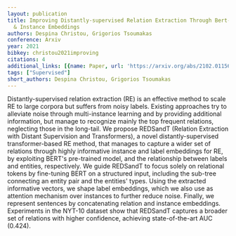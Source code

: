 ```yaml
---
layout: publication
title: Improving Distantly-supervised Relation Extraction Through Bert-based Label
  & Instance Embeddings
authors: Despina Christou, Grigorios Tsoumakas
conference: Arxiv
year: 2021
bibkey: christou2021improving
citations: 4
additional_links: [{name: Paper, url: 'https://arxiv.org/abs/2102.01156'}]
tags: ["Supervised"]
short_authors: Despina Christou, Grigorios Tsoumakas
---
```

Distantly-supervised relation extraction (RE) is an effective method to scale
RE to large corpora but suffers from noisy labels. Existing approaches try to
alleviate noise through multi-instance learning and by providing additional
information, but manage to recognize mainly the top frequent relations,
neglecting those in the long-tail. We propose REDSandT (Relation Extraction
with Distant Supervision and Transformers), a novel distantly-supervised
transformer-based RE method, that manages to capture a wider set of relations
through highly informative instance and label embeddings for RE, by exploiting
BERT's pre-trained model, and the relationship between labels and entities,
respectively. We guide REDSandT to focus solely on relational tokens by
fine-tuning BERT on a structured input, including the sub-tree connecting an
entity pair and the entities' types. Using the extracted informative vectors,
we shape label embeddings, which we also use as attention mechanism over
instances to further reduce noise. Finally, we represent sentences by
concatenating relation and instance embeddings. Experiments in the NYT-10
dataset show that REDSandT captures a broader set of relations with higher
confidence, achieving state-of-the-art AUC (0.424).